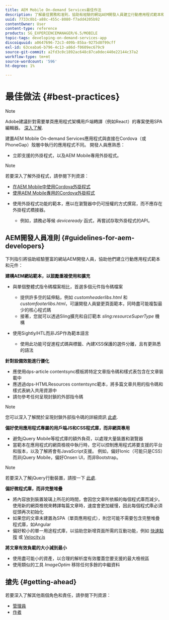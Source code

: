 ```yaml
---
title: AEM Mobile On-demand Services最佳作法
description: 了解最佳實務和准則，協助有經驗的網站AEM開發人員建立行動應用程式範本和元件。
uuid: 7733c8b1-a88c-455c-8080-f7add4205b92
contentOwner: User
content-type: reference
products: SG_EXPERIENCEMANAGER/6.5/MOBILE
topic-tags: developing-on-demand-services-app
discoiquuid: a0647696-72c3-409b-85ba-9275d8f99cff
exl-id: 63ceaba6-b796-4c13-a86d-f0609ec679c9
source-git-commit: a2fd3c0c1892ac648c87ca0dec440e22144c37a2
workflow-type: tm+mt
source-wordcount: '596'
ht-degree: 1%

---
```


# 最佳做法 {#best-practices}

>[!NOTE]
>
>Adobe建議針對需要單頁應用程式架構用戶端轉譯（例如React）的專案使用SPA編輯器。 [深入了解](/help/sites-developing/spa-overview.md).

建置AEM Mobile On-demand Services應用程式與直接在Cordova（或PhoneGap）殼層中執行的應用程式不同。 開發人員應熟悉：

* 立即支援的外掛程式，以及AEM Mobile專用外掛程式。

>[!NOTE]
>
>若要深入了解外掛程式，請參閱下列資源：
>
>* [在AEM Mobile中使用Cordova外掛程式](https://helpx.adobe.com/digital-publishing-solution/help/cordova-api.html)
>* [使用AEM Mobile專用的Cordova外掛程式](https://helpx.adobe.com/digital-publishing-solution/help/app-runtime-api.html)
>


* 使用外掛程式功能的範本，應以在瀏覽器中仍可授權的方式撰寫，而不應存在外掛程式橋接器。

   * 例如，請務必等候 *deviceready* 函式，再嘗試存取外掛程式的API。

## AEM開發人員准則 {#guidelines-for-aem-developers}

下列指引將協助經驗豐富的網站AEM開發人員，協助他們建立行動應用程式範本和元件：

**建構AEM網站範本，以鼓勵重複使用和擴充**

* 與單個整體式指令碼檔案相比，首選多個元件指令碼檔案

   * 提供許多空的延伸點，例如 *customheaderlibs.html* 和 *customfooterlibs.html*，可讓開發人員變更頁面範本，同時盡可能複製最少的核心程式碼
   * 接著，您就可以透過Sling擴充和自訂範本 *sling:resourceSuperType* 機構

* 使用Sightly/HTL而非JSP作為範本語言

   * 使用此功能可促進程式碼與標籤、內建XSS保護的選件分離，且有更熟悉的語法

**針對設備效能進行優化**

* 應使用dps-article contentsync模板將特定文章指令碼和樣式表包含在文章裝載中
* 應透過dps-HTMLResources contentsync範本，將多篇文章共用的指令碼和樣式表納入共用資源中
* 請勿參考任何呈現封鎖的外部指令碼

>[!NOTE]
>
>您可以深入了解關於呈現封鎖外部指令碼的詳細資訊 [此處](https://developers.google.com/speed/docs/insights/BlockingJS).

**偏好使用應用程式專屬的用戶端JS和CSS程式庫，而非網頁專用**

* 避免jQuery Mobile等程式庫的額外負荷，以處理大量裝置和瀏覽器
* 當範本在應用程式的網頁檢視中執行時，您可以控制應用程式將要支援的平台和版本，以及了解將會有JavaScript支援。 例如，偏好Ionic（可能只是CSS）而非jQuery Mobile，偏好Onsen UI，而非Bootstrap。

>[!NOTE]
>
>若要深入了解jQuery行動裝置，請按一下 [此處](https://jquerymobile.com/browser-support/1.4/).

**偏好微程式庫，而非完整堆疊**

* 將內容放到裝置玻璃上所花的時間，會因您文章所依賴的每個程式庫而減少。 使用新的網頁檢視來轉譯每篇文章時，速度會更加緩慢，因此每個程式庫必須從頭再次初始化
* 如果您的文章未建置為SPA（單頁應用程式），則您可能不需要包含完整堆疊程式庫，如Angular
* 偏好較小的單一用途程式庫，以協助您新增頁面所需的互動功能，例如 [快速點按](https://github.com/ftlabs/fastclick) 或 [Velocity.js](https://velocityjs.org)

**將文章有效負載的大小減到最小**

* 使用盡可能小的資產，以合理的解析度有效覆蓋您要支援的最大檢視區
* 使用類似的工具 *ImageOptim* 移除任何多餘的中繼資料

## 搶先 {#getting-ahead}

若要深入了解其他兩個角色和責任，請參閱下列資源：

* [管理員](/help/mobile/aem-mobile.md)
* [作者](/help/mobile/aem-mobile-on-demand.md)
